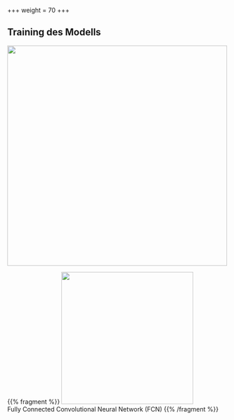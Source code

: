 +++
weight = 70
+++

## Training des Modells

<img src="images/node_training.svg" width=500>   

{{% fragment %}}
<img src="images/pipe_nodes.png" width=300 style="align:center">  <br>
Fully Connected Convolutional Neural Network (FCN)
{{% /fragment %}}
